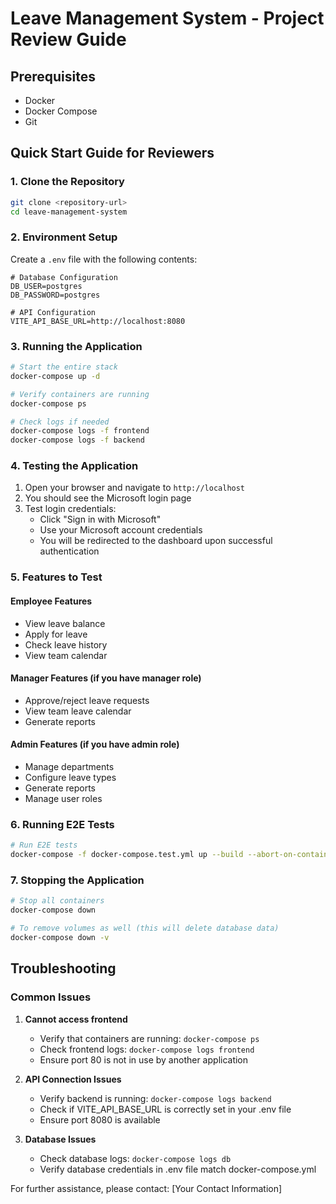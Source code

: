 
# Leave Management System - Project Review Guide

## Prerequisites
- Docker
- Docker Compose
- Git

## Quick Start Guide for Reviewers

### 1. Clone the Repository
```bash
git clone <repository-url>
cd leave-management-system
```

### 2. Environment Setup
Create a `.env` file with the following contents:
```
# Database Configuration
DB_USER=postgres
DB_PASSWORD=postgres

# API Configuration
VITE_API_BASE_URL=http://localhost:8080
```

### 3. Running the Application
```bash
# Start the entire stack
docker-compose up -d

# Verify containers are running
docker-compose ps

# Check logs if needed
docker-compose logs -f frontend
docker-compose logs -f backend
```

### 4. Testing the Application

1. Open your browser and navigate to `http://localhost`
2. You should see the Microsoft login page
3. Test login credentials:
   - Click "Sign in with Microsoft"
   - Use your Microsoft account credentials
   - You will be redirected to the dashboard upon successful authentication

### 5. Features to Test

#### Employee Features
- View leave balance
- Apply for leave
- Check leave history
- View team calendar

#### Manager Features (if you have manager role)
- Approve/reject leave requests
- View team leave calendar
- Generate reports

#### Admin Features (if you have admin role)
- Manage departments
- Configure leave types
- Generate reports
- Manage user roles

### 6. Running E2E Tests
```bash
# Run E2E tests
docker-compose -f docker-compose.test.yml up --build --abort-on-container-exit
```

### 7. Stopping the Application
```bash
# Stop all containers
docker-compose down

# To remove volumes as well (this will delete database data)
docker-compose down -v
```

## Troubleshooting

### Common Issues

1. **Cannot access frontend**
   - Verify that containers are running: `docker-compose ps`
   - Check frontend logs: `docker-compose logs frontend`
   - Ensure port 80 is not in use by another application

2. **API Connection Issues**
   - Verify backend is running: `docker-compose logs backend`
   - Check if VITE_API_BASE_URL is correctly set in your .env file
   - Ensure port 8080 is available

3. **Database Issues**
   - Check database logs: `docker-compose logs db`
   - Verify database credentials in .env file match docker-compose.yml

For further assistance, please contact: [Your Contact Information]

